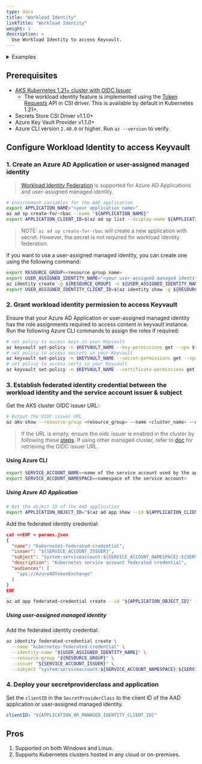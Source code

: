 ```yaml
---
type: docs
title: "Workload Identity"
linkTitle: "Workload Identity"
weight: 1
description: >
  Use Workload Identity to access Keyvault.
---
```


<details>
<summary>Examples</summary>

- `SecretProviderClass`
```yaml
# This is a SecretProviderClass example using workload identity to access Key Vault
apiVersion: secrets-store.csi.x-k8s.io/v1
kind: SecretProviderClass
metadata:
  name: azure-kvname-wi
spec:
  provider: azure
  parameters:
    usePodIdentity: "false"         # set to true for pod identity access mode
    clientID: "<client id of the Azure AD Application or user-assigned managed identity to use for workload identity>"
    keyvaultName: "kvname"
    cloudName: ""                   # [OPTIONAL for Azure] if not provided, azure environment will default to AzurePublicCloud
    objects:  |
      array:
        - |
          objectName: secret1
          objectType: secret        # object types: secret, key or cert
          objectVersion: ""         # [OPTIONAL] object versions, default to latest if empty
        - |
          objectName: key1
          objectType: key
          objectVersion: ""
    tenantID: "tid"                    # the tenant ID of the KeyVault
```

- `Pod` yaml
```yaml
# This is a sample pod definition for using SecretProviderClass and workload identity to access Key Vault
kind: Pod
apiVersion: v1
metadata:
  name: busybox-secrets-store-inline-wi
spec:
  serviceAccountName: ${SERVICE_ACCOUNT_NAME}
  containers:
    - name: busybox
      image: registry.k8s.io/e2e-test-images/busybox:1.29-4
      command:
        - "/bin/sleep"
        - "10000"
      volumeMounts:
      - name: secrets-store01-inline
        mountPath: "/mnt/secrets-store"
        readOnly: true
  volumes:
    - name: secrets-store01-inline
      csi:
        driver: secrets-store.csi.k8s.io
        readOnly: true
        volumeAttributes:
          secretProviderClass: "azure-kvname-wi"
```
</details>

## Prerequisites

- [AKS Kubernetes 1.21+ cluster with OIDC Issuer](https://learn.microsoft.com/en-us/azure/aks/cluster-configuration#oidc-issuer)
  - The workload identity feature is implemented using the [Token Requests](https://kubernetes-csi.github.io/docs/token-requests.html) API in CSI driver. This is available by default in Kubernetes 1.21+.
- Secrets Store CSI Driver v1.1.0+
- Azure Key Vault Provider v1.1.0+
- Azure CLI version `2.40.0` or higher. Run `az --version` to verify.

## Configure Workload Identity to access Keyvault

### 1. Create an Azure AD Application or user-assigned managed identity

> [Workload Identity Federation](https://docs.microsoft.com/en-us/azure/active-directory/develop/workload-identity-federation) is supported for Azure AD Applications and user-assigned managed identity.

```bash
# environment variables for the AAD application
export APPLICATION_NAME="<your application name>"
az ad sp create-for-rbac --name "${APPLICATION_NAME}"
export APPLICATION_CLIENT_ID=$(az ad sp list --display-name ${APPLICATION_NAME} --query '[0].appId' -otsv)
```

> NOTE: `az ad sp create-for-rbac` will create a new application with secret. However, the secret is not required for workload identity federation.

If you want to use a user-assigned managed identity, you can create one using the following command:

```bash
export RESOURCE_GROUP=<resource group name>
export USER_ASSIGNED_IDENTITY_NAME="<your user-assigned managed identity name>"
az identity create -g ${RESOURCE_GROUP} -n ${USER_ASSIGNED_IDENTITY_NAME}
export USER_ASSIGNED_IDENTITY_CLIENT_ID=$(az identity show -g ${RESOURCE_GROUP} -n ${USER_ASSIGNED_IDENTITY_NAME} --query clientId -otsv)
```

### 2. Grant workload identity permission to access Keyvault

 Ensure that your Azure AD Application or user-assigned managed identity has the role assignments required to access content in keyvault instance. Run the following Azure CLI commands to assign the roles if required:

 ```bash
 # set policy to access keys in your Keyvault
 az keyvault set-policy -n $KEYVAULT_NAME --key-permissions get --spn ${APPLICATION_CLIENT_ID:-$USER_ASSIGNED_IDENTITY_CLIENT_ID}
 # set policy to access secrets in your Keyvault
 az keyvault set-policy -n $KEYVAULT_NAME --secret-permissions get --spn ${APPLICATION_CLIENT_ID:-$USER_ASSIGNED_IDENTITY_CLIENT_ID}
 # set policy to access certs in your Keyvault
 az keyvault set-policy -n $KEYVAULT_NAME --certificate-permissions get --spn ${APPLICATION_CLIENT_ID:-$USER_ASSIGNED_IDENTITY_CLIENT_ID}
 ```

### 3. Establish federated identity credential between the workload identity and the service account issuer & subject

Get the AKS cluster OIDC issuer URL:

```bash
# Output the OIDC issuer URL
az aks show --resource-group <resource_group> --name <cluster_name> --query "oidcIssuerProfile.issuerUrl" -otsv
```

> If the URL is empty, ensure the oidc issuer is enabled in the cluster by following these [steps](https://learn.microsoft.com/en-us/azure/aks/cluster-configuration#oidc-issuer).
> If using other managed cluster, refer to [doc](https://azure.github.io/azure-workload-identity/docs/installation/managed-clusters.html) for retrieving the OIDC issuer URL.

#### Using Azure CLI

```bash
export SERVICE_ACCOUNT_NAME=<name of the service account used by the application pod (pod requesting the volume mount)>
export SERVICE_ACCOUNT_NAMESPACE=<namespace of the service account>
```

##### Using Azure AD Application

```bash
# Get the object ID of the AAD application
export APPLICATION_OBJECT_ID="$(az ad app show --id ${APPLICATION_CLIENT_ID} --query id -otsv)"
```

Add the federated identity credential:

```json
cat <<EOF > params.json
{
  "name": "kubernetes-federated-credential",
  "issuer": "${SERVICE_ACCOUNT_ISSUER}",
  "subject": "system:serviceaccount:${SERVICE_ACCOUNT_NAMESPACE}:${SERVICE_ACCOUNT_NAME}",
  "description": "Kubernetes service account federated credential",
  "audiences": [
    "api://AzureADTokenExchange"
  ]
}
EOF
```

```bash
az ad app federated-credential create --id "${APPLICATION_OBJECT_ID}" --parameters @params.json
```

##### Using user-assigned managed identity

Add the federated identity credential:

```bash
az identity federated-credential create \
  --name "kubernetes-federated-credential" \
  --identity-name "${USER_ASSIGNED_IDENTITY_NAME}" \
  --resource-group "${RESOURCE_GROUP}" \
  --issuer "${SERVICE_ACCOUNT_ISSUER}" \
  --subject "system:serviceaccount:${SERVICE_ACCOUNT_NAMESPACE}:${SERVICE_ACCOUNT_NAME}"
```

### 4. Deploy your secretproviderclass and application

Set the `clientID` in the `SecretProviderClass` to the client ID of the AAD application or user-assigned managed identity.

```yaml
clientID: "${APPLICATION_OR_MANAGED_IDENTITY_CLIENT_ID}"
```

## Pros

1. Supported on both Windows and Linux.
2. Supports Kubernetes clusters hosted in any cloud or on-premises.
